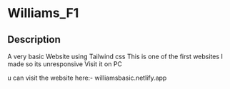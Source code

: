 # Williams_F1

## Description
A very basic Website using Tailwind css
This is one of the first websites I made so its unresponsive
Visit it on PC

u can visit the website here:-
williamsbasic.netlify.app

